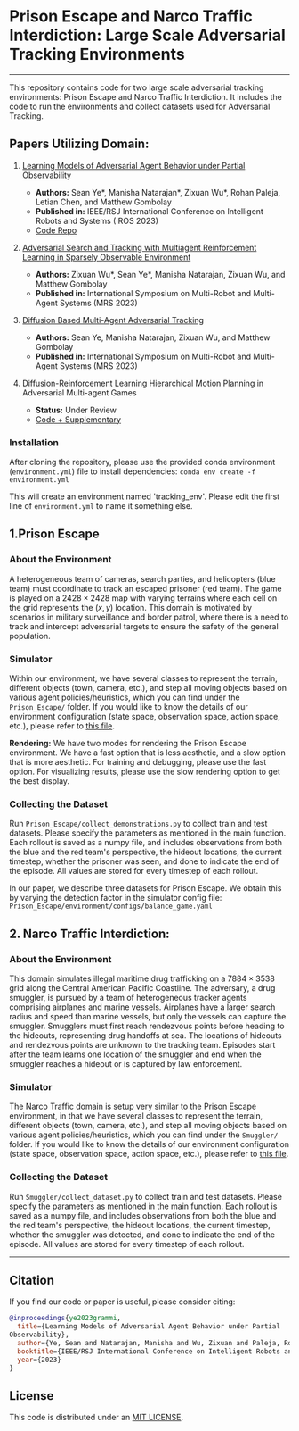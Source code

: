 # Prison Escape and Narco Traffic Interdiction: Large Scale Adversarial Tracking Environments

---

This repository contains code for two large scale adversarial tracking environments: Prison Escape and Narco Traffic Interdiction. It includes the code to run the environments and collect datasets used for Adversarial Tracking.

## Papers Utilizing Domain:

1. [Learning Models of Adversarial Agent Behavior under Partial Observability](https://arxiv.org/pdf/2306.11168.pdf)
   - **Authors:** Sean Ye*, Manisha Natarajan*, Zixuan Wu*, Rohan Paleja, Letian Chen, and Matthew Gombolay
   - **Published in:** IEEE/RSJ International Conference on Intelligent Robots and Systems (IROS 2023)
   - [Code Repo](https://github.com/CORE-Robotics-Lab/GrAMMI)

3. [Adversarial Search and Tracking with Multiagent Reinforcement Learning in Sparsely Observable Environment](https://arxiv.org/pdf/2306.11301.pdf)
   - **Authors:** Zixuan Wu*, Sean Ye*, Manisha Natarajan, Zixuan Wu, and Matthew Gombolay
   - **Published in:** International Symposium on Multi-Robot and Multi-Agent Systems (MRS 2023)
4. [Diffusion Based Multi-Agent Adversarial Tracking](https://arxiv.org/abs/2307.06244)
   - **Authors:** Sean Ye, Manisha Natarajan, Zixuan Wu, and Matthew Gombolay
   - **Published in:** International Symposium on Multi-Robot and Multi-Agent Systems (MRS 2023)
5. Diffusion-Reinforcement Learning Hierarchical Motion Planning in Adversarial Multi-agent Games
   - **Status:** Under Review
   - [Code + Supplementary](https://github.com/ChampagneAndfragrance/Diffusion_RL)



### Installation
After cloning the repository, please use the provided conda environment (`environment.yml`) file to install dependencies:
`conda env create -f environment.yml`

This will create an environment named 'tracking_env'. Please edit the first line of `environment.yml` to name it something else.

## 1.Prison Escape
### About the Environment
A heterogeneous team of cameras, search parties, and helicopters (blue team) must coordinate to track an escaped prisoner
(red team). The game is played on a $2428 \times 2428$ map with varying terrains where each cell on the grid represents 
the $(x,y)$ location. This domain is motivated by scenarios in military surveillance and border patrol, where there is a
need to track and intercept adversarial targets to ensure the safety of the general population. 

### Simulator
Within our environment, we have several classes to represent the terrain, 
different objects (town, camera, etc.), and step all moving objects based 
on various agent policies/heuristics, which you can find under the `Prison_Escape/` folder. 
If you would like to know the details of our environment configuration
(state space, observation space, action space, etc.), please refer to [this file](./Prison_Escape/environment/prisoner_env.py).

**Rendering:** We have two modes for rendering the Prison Escape environment. We have a fast option that is less aesthetic,
and a slow option that is more aesthetic.
For training and debugging, please use the fast option.
For visualizing results, please use the slow rendering option to get the best display.

### Collecting the Dataset
Run `Prison_Escape/collect_demonstrations.py` to collect train and test datasets. Please specify the 
parameters as mentioned in the main function. Each rollout is saved as a numpy file, and includes observations from both the blue
and the red team's perspective, the hideout locations, the current timestep, whether the prisoner was seen, and done to indicate
the end of the episode. All values are stored for every timestep of each rollout.

In our paper, we describe three datasets for Prison Escape. We obtain this by varying the detection factor
in the simulator config file: `Prison_Escape/environment/configs/balance_game.yaml`

## 2. Narco Traffic Interdiction: 
### About the Environment
This domain simulates illegal maritime drug trafficking on a $7884 \times 3538$ grid along the Central American Pacific 
Coastline. The adversary, a drug smuggler, is pursued by a team of heterogeneous tracker agents comprising airplanes and
marine vessels. Airplanes have a larger search radius and speed than marine vessels, but only the vessels can capture 
the smuggler. Smugglers must first reach rendezvous points before heading to the hideouts, representing drug handoffs at
sea. The locations of hideouts and rendezvous points are unknown to the tracking team. Episodes start after the team 
learns one location of the smuggler and end when the smuggler reaches a hideout or is captured by law enforcement.

### Simulator
The Narco Traffic domain is setup very similar to the Prison Escape environment, in that we have several classes to represent the terrain, 
different objects (town, camera, etc.), and step all moving objects based 
on various agent policies/heuristics, which you can find under the `Smuggler/` folder. 
If you would like to know the details of our environment configuration
(state space, observation space, action space, etc.), please refer to [this file](./Smuggler/simulator/smuggler_env.py).


### Collecting the Dataset
Run `Smuggler/collect_dataset.py` to collect train and test datasets. Please specify the 
parameters as mentioned in the main function. Each rollout is saved as a numpy file, and includes observations from both the blue
and the red team's perspective, the hideout locations, the current timestep, whether the smuggler was detected, and done to indicate
the end of the episode. All values are stored for every timestep of each rollout.

[//]: # (In our paper, we describe two datasets for Narco Traffic Interdiction. We obtain this by varying the parameters as specified)

[//]: # (in the simulator config file: `Prison_Escape/environment/configs/balance_game.yaml`)
---
## Citation

If you find our code or paper is useful, please consider citing:

```bibtex
@inproceedings{ye2023grammi,
  title={Learning Models of Adversarial Agent Behavior under Partial
Observability},
  author={Ye, Sean and Natarajan, Manisha and Wu, Zixuan and Paleja, Rohan and Chen, Letian and Gombolay, Matthew},
  booktitle={IEEE/RSJ International Conference on Intelligent Robots and Systems (IROS)},
  year={2023}
}
```

## License

This code is distributed under an [MIT LICENSE](LICENSE).
